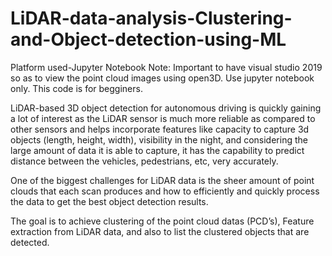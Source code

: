 # LiDAR-data-analysis-Clustering-and-Object-detection-using-ML

Platform used-Jupyter Notebook
Note: Important to have visual studio 2019 so as to view the point cloud images using open3D. Use jupyter notebook only.
This code is for begginers.

LiDAR-based 3D object detection for autonomous driving is quickly gaining a lot of interest as the LiDAR sensor is much more reliable as compared to other sensors and helps incorporate features like capacity to capture 3d objects (length, height, width), visibility in the night, and considering the large amount of data it is able to capture, it has the capability to predict distance between the vehicles, pedestrians, etc, very accurately.   

One of the biggest challenges for LiDAR data is the sheer amount of point clouds that each scan produces and how to efficiently and quickly process the data to get the best object detection results. 

The goal is to achieve clustering of the point cloud datas (PCD’s), Feature extraction from LiDAR data, and also to list the clustered objects that are detected.


